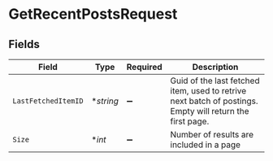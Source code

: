 # GetRecentPostsRequest


## Fields

| Field                                                                                                    | Type                                                                                                     | Required                                                                                                 | Description                                                                                              |
| -------------------------------------------------------------------------------------------------------- | -------------------------------------------------------------------------------------------------------- | -------------------------------------------------------------------------------------------------------- | -------------------------------------------------------------------------------------------------------- |
| `LastFetchedItemID`                                                                                      | **string*                                                                                                | :heavy_minus_sign:                                                                                       | Guid of the last fetched item, used to retrive next batch of postings. Empty will return the first page. |
| `Size`                                                                                                   | **int*                                                                                                   | :heavy_minus_sign:                                                                                       | Number of results are included in a page                                                                 |